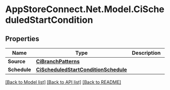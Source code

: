 # AppStoreConnect.Net.Model.CiScheduledStartCondition

## Properties

Name | Type | Description | Notes
------------ | ------------- | ------------- | -------------
**Source** | [**CiBranchPatterns**](CiBranchPatterns.md) |  | [optional] 
**Schedule** | [**CiScheduledStartConditionSchedule**](CiScheduledStartConditionSchedule.md) |  | [optional] 

[[Back to Model list]](../README.md#documentation-for-models) [[Back to API list]](../README.md#documentation-for-api-endpoints) [[Back to README]](../README.md)

